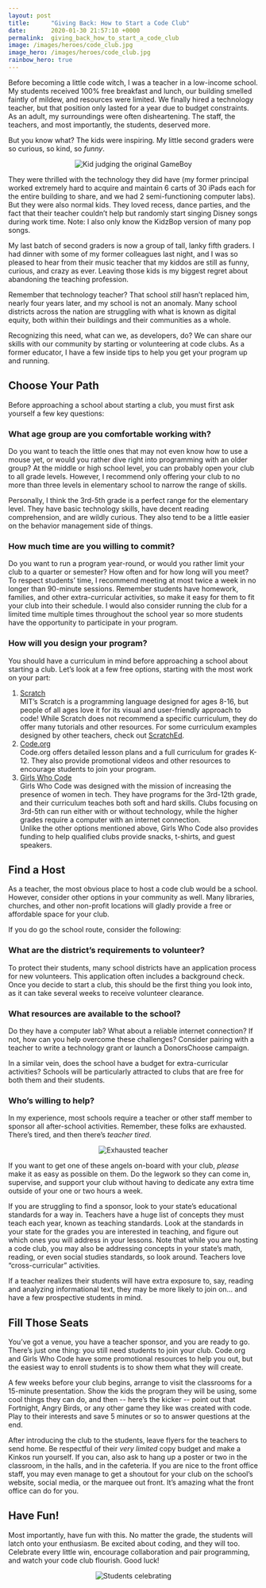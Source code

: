 ```yaml
---
layout: post
title:      "Giving Back: How to Start a Code Club"
date:       2020-01-30 21:57:10 +0000
permalink:  giving_back_how_to_start_a_code_club
image: /images/heroes/code_club.jpg
image_hero: /images/heroes/code_club.jpg
rainbow_hero: true
---
```



Before becoming a little code witch, I was a teacher in a low-income school. My students received 100% free breakfast and lunch, our building smelled faintly of mildew, and resources were limited. We finally hired a technology teacher, but that position only lasted for a year due to budget constraints. As an adult, my surroundings were often disheartening. The staff, the teachers, and most importantly, the students, deserved more.

But you know what? The kids were inspiring. My little second graders were so curious, so kind, so _funny_. 

<center>
<img src='https://media.giphy.com/media/awxqzKhiUV4ly/source.gif' alt="Kid judging the original GameBoy"/>
</center>

They were thrilled with the technology they did have (my former principal worked extremely hard to acquire and maintain 6 carts of 30 iPads each for the entire building to share, and we had 2 semi-functioning computer labs). But they were also normal kids. They loved recess, dance parties, and the fact that their teacher couldn’t help but randomly start singing Disney songs during work time. Note: I also only know the KidzBop version of many pop songs.

My last batch of second graders is now a group of tall, lanky fifth graders. I had dinner with some of my former colleagues last night, and I was so pleased to hear from their music teacher that my kiddos are still as funny, curious, and crazy as ever. Leaving those kids is my biggest regret about abandoning the teaching profession.

Remember that technology teacher? That school _still_ hasn’t replaced him, nearly four years later, and my school is not an anomaly. Many school districts across the nation are struggling with what is known as digital equity, both within their buildings and their communities as a whole. 

Recognizing this need, what can we, as developers, do? We can share our skills with our community by starting or volunteering at code clubs. As a former educator, I have a few inside tips to help you get your program up and running.


## Choose Your Path

Before approaching a school about starting a club, you must first ask yourself a few key questions:


### What age group are you comfortable working with?

Do you want to teach the little ones that may not even know how to use a mouse yet, or would you rather dive right into programming with an older group? At the middle or high school level, you can probably open your club to all grade levels. However, I recommend only offering your club to no more than three levels in elementary school to narrow the range of skills. 

Personally, I think the 3rd-5th grade is a perfect range for the elementary level. They have basic technology skills, have decent reading comprehension, and are wildly curious. They also tend to be a little easier on the behavior management side of things.


### How much time are you willing to commit?

Do you want to run a program year-round, or would you rather limit your club to a quarter or semester? How often and for how long will you meet? \
To respect students’ time, I recommend meeting at most twice a week in no longer than 90-minute sessions. Remember students have homework, families, and other extra-curricular activities, so make it easy for them to fit your club into their schedule. I would also consider running the club for a limited time multiple times throughout the school year so more students have the opportunity to participate in your program.


### How will you design your program?

You should have a curriculum in mind before approaching a school about starting a club. Let’s look at a few free options, starting with the most work on your part:



1. [Scratch](https://scratch.mit.edu/) <br>
MIT’s Scratch is a programming language designed for ages 8-16, but people of all ages love it for its visual and user-friendly approach to code! While Scratch does not recommend a specific curriculum, they do offer many tutorials and other resources. For some curriculum examples designed by other teachers, check out [ScratchEd](http://scratched.gse.harvard.edu/).
2. [Code.org](https://code.org/)<br>
Code.org offers detailed lesson plans and a full curriculum for grades K-12. They also provide promotional videos and other resources to encourage students to join your program.
3. [Girls Who Code](https://girlswhocode.com/) <br>
Girls Who Code was designed with the mission of increasing the presence of women in tech. They have programs for the 3rd-12th grade, and their curriculum teaches both soft and hard skills. Clubs focusing on 3rd-5th can run either with or without technology, while the higher grades require a computer with an internet connection.  \
Unlike the other options mentioned above, Girls Who Code also provides funding to help qualified clubs provide snacks, t-shirts, and guest speakers.


## Find a Host

As a teacher, the most obvious place to host a code club would be a school. However, consider other options in your community as well. Many libraries, churches, and other non-profit locations will gladly provide a free or affordable space for your club.

If you do go the school route, consider the following:


### What are the district’s requirements to volunteer?

To protect their students, many school districts have an application process for new volunteers. This application often includes a background check. Once you decide to start a club, this should be the first thing you look into, as it can take several weeks to receive volunteer clearance.


### What resources are available to the school?

Do they have a computer lab? What about a reliable internet connection? If not, how can you help overcome these challenges? Consider pairing with a teacher to write a technology grant or launch a DonorsChoose campaign.

In a similar vein, does the school have a budget for extra-curricular activities? Schools will be particularly attracted to clubs that are free for both them and their students.


### Who’s willing to help?

In my experience, most schools require a teacher or other staff member to sponsor all after-school activities. Remember, these folks are exhausted. There’s tired, and then there’s _teacher tired_. 

<center>
<img src='https://media.giphy.com/media/xRitrOTkQzvxu/source.gif' alt="Exhausted teacher"/>
</center>

If you want to get one of these angels on-board with your club, _please_ make it as easy as possible on them. Do the legwork so they can come in, supervise, and support your club without having to dedicate any extra time outside of your one or two hours a week.

If you are struggling to find a sponsor, look to your state’s educational standards for a way in. Teachers have a huge list of concepts they must teach each year, known as teaching standards. Look at the standards in your state for the grades you are interested in teaching, and figure out which ones you will address in your lessons. Note that while you are hosting a code club, you may also be addressing concepts in your state’s math, reading, or even social studies standards, so look around. Teachers love “cross-curricular” activities.

If a teacher realizes their students will have extra exposure to, say, reading and analyzing informational text, they may be more likely to join on… and have a few prospective students in mind.


## Fill Those Seats

You’ve got a venue, you have a teacher sponsor, and you are ready to go. There’s just one thing: you still need students to join your club. Code.org and Girls Who Code have some promotional resources to help you out, but the easiest way to enroll students is to show them what they will create. 

A few weeks before your club begins, arrange to visit the classrooms for a 15-minute presentation. Show the kids the program they will be using, some cool things they can do, and then -- here’s the kicker -- point out that Fortnight, Angry Birds, or any other game they like was created with code. Play to their interests and save 5 minutes or so to answer questions at the end.

After introducing the club to the students, leave flyers for the teachers to send home. Be respectful of their _very limited_ copy budget and make a Kinkos run yourself. If you can, also ask to hang up a poster or two in the classroom, in the halls, and in the cafeteria. If you are nice to the front office staff, you may even manage to get a shoutout for your club on the school’s website, social media, or the marquee out front. It’s amazing what the front office can do for you.


## Have Fun!

Most importantly, have fun with this. No matter the grade, the students will latch onto your enthusiasm. Be excited about coding, and they will too. Celebrate every little win, encourage collaboration and pair programming, and watch your code club flourish. Good luck!

<center>
<img src='https://media.giphy.com/media/KiXl0vfc9XIIM/source.gif' alt="Students celebrating"/>
</center>
